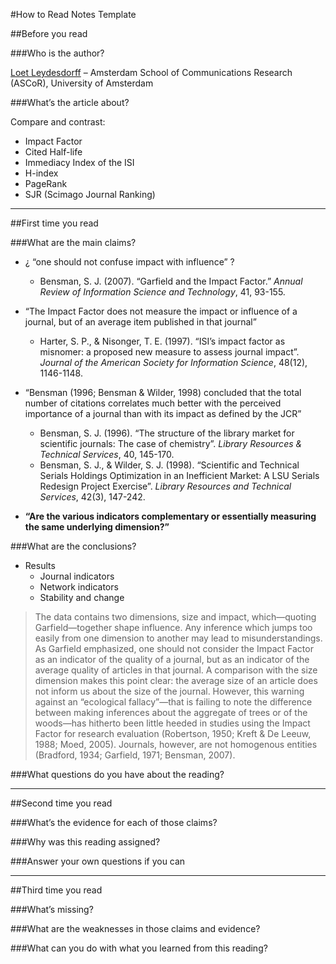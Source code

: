 #How to Read Notes Template

##Before you read

###Who is the author?

[Loet Leydesdorff](http://www.leydesdorff.net) – Amsterdam School of Communications Research (ASCoR), University of Amsterdam

###What’s the article about?

Compare and contrast:

* Impact Factor
* Cited Half-life
* Immediacy Index of the ISI
* H-index
* PageRank
* SJR (Scimago Journal Ranking)

----
##First time you read

###What are the main claims?

  * ¿ “one should not confuse impact with influence” ?
    * Bensman, S. J. (2007). “Garfield and the Impact Factor.” *Annual Review of Information Science and Technology*, 41, 93-155.

  * “The Impact Factor does not measure the impact or influence of a journal, but of an average item published in that journal”
    * Harter, S. P., & Nisonger, T. E. (1997). “ISI’s impact factor as misnomer: a proposed new measure to assess journal impact”. *Journal of the American Society for Information Science*, 48(12), 1146-1148.

  * “Bensman (1996; Bensman & Wilder, 1998) concluded that the total number of citations correlates much better with the perceived importance of a journal than with its impact as defined by the JCR”
    * Bensman, S. J. (1996). “The structure of the library market for scientific journals: The case of chemistry”. *Library Resources & Technical Services*, 40, 145-170.
    * Bensman, S. J., & Wilder, S. J. (1998). “Scientific and Technical Serials Holdings Optimization in an Inefficient Market: A LSU Serials Redesign Project Exercise”. *Library Resources and Technical Services*, 42(3), 147-242.

* **“Are the various indicators complementary or essentially measuring the same underlying dimension?”**


###What are the conclusions?

* Results
  * Journal indicators
  * Network indicators
  * Stability and change

>The data contains two dimensions, size and impact, which—quoting Garfield—together shape influence. Any inference which jumps too easily from one dimension to another may lead to misunderstandings. As Garfield emphasized, one should not consider the Impact Factor as an indicator of the quality of a journal, but as an indicator of the average quality of articles in that journal. A comparison with the size dimension makes this point clear: the average size of an article does not inform us about the size of the journal. However, this warning against an “ecological fallacy”—that is failing to note the difference between making inferences about the aggregate of trees or of the woods—has hitherto been little heeded in studies using the Impact Factor for research evaluation (Robertson, 1950; Kreft & De Leeuw, 1988; Moed, 2005). Journals, however, are not homogenous entities (Bradford, 1934; Garfield, 1971; Bensman, 2007).


###What questions do you have about the reading?


----
##Second time you read

###What’s the evidence for each of those claims?

###Why was this reading assigned?

###Answer your own questions if you can

----
##Third time you read

###What’s missing?

###What are the weaknesses in those claims and evidence?

###What can you do with what you learned from this reading?
